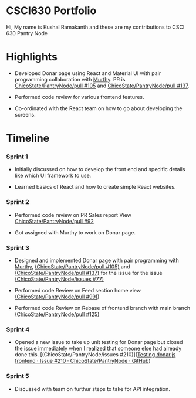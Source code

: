 # CSCI630 Portfolio

Hi, My name is Kushal Ramakanth and these are my contributions to CSCI 630 Pantry Node



# Highlights

- Developed Donar page using React and Material UI with pair programming collaboration with  [Murthy](https://github.com/murthy-001).  PR is [ChicoState/PantryNode/pull #105](https://github.com/ChicoState/PantryNode/pull/105) and [ChicoState/PantryNode/pull #137](https://github.com/ChicoState/PantryNode/pull/137).

- Performed code review for various frontend features. 

- Co-ordinated with the React team on how to go about developing the screens.



# Timeline

### Sprint 1

- Initially discussed on how to develop the front end and specific details like which UI framework to use.

- Learned basics of React and how to create simple React websites. 



### Sprint 2

- Performed code review on PR Sales report View [ChicoState/PantryNode/pull #92](https://github.com/ChicoState/PantryNode/pull/92)

- Got assigned with Murthy to work on Donar page. 



### Sprint 3

- Designed and implemented Donar page with pair programming with [Murthy](https://github.com/murthy-001), [(ChicoState/PantryNode/pull #105)](https://github.com/ChicoState/PantryNode/pull/105) and [(ChicoState/PantryNode/pull #137)](https://github.com/ChicoState/PantryNode/pull/137) for the issue for the issue [(ChicoState/PantryNode/issues #77)](https://github.com/ChicoState/PantryNode/issues/77)

- Performed code Review on Feed section home view [(ChicoState/PantryNode/pull #99)](https://github.com/ChicoState/PantryNode/pull/99))

- Performed code Review on Rebase of frontend branch with main branch [(ChicoState/PantryNode/pull #125)](https://github.com/ChicoState/PantryNode/pull/125)



### Sprint 4

- Opened a new issue to take up unit testing for Donar page but closed the issue immediately when I realized that someone else had already done this. [(ChicoState/PantryNode/issues #210)]([Testing donar.js frontend · Issue #210 · ChicoState/PantryNode · GitHub](https://github.com/ChicoState/PantryNode/issues/210))



### Sprint 5

- Discussed with team on furthur steps to take for API integration. 
